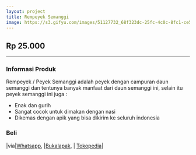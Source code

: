 ```yaml
---
layout: project
title: Rempeyek Semanggi
image: https://s3.gifyu.com/images/51127732_68f323dc-25fc-4c0c-8fc1-ce5c7209bffa_1176_1058.jpg
---
```

## Rp 25.000

-------------------------------

### Informasi Produk
Rempeyek / Peyek Semanggi adalah peyek dengan campuran daun semanggi dan tentunya banyak manfaat dari daun semanggi ini, selain itu peyek semanggi ini juga :
- Enak dan gurih
- Sangat cocok untuk dimakan dengan nasi 
- Dikemas dengan apik yang bisa dikirim ke seluruh indonesia

### Beli 

|via|<a href="https://wa.me/6281252099008?text=saya%20ingin%20beli%20rempeyek%20semanggi">Whatsapp</a>, |<a href="">Bukalapak</a>, | <a href="https://www.tokopedia.com/semanggi-larisma/rempeyek-semanggi">Tokopedia</a>| 

